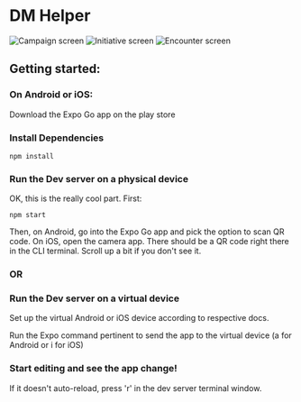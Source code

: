 # DM Helper
![Campaign screen](https://imgur.com/ZQxjRcc)
![Initiative screen](https://imgur.com/AhPnWpK)
![Encounter screen](https://imgur.com/DWCsIiG)

## Getting started:

### On Android or iOS:
Download the Expo Go app on the play store

### Install Dependencies
```
npm install
```

### Run the Dev server on a physical device

OK, this is the really cool part. First: 
```
npm start
```
Then, 
on Android, go into the Expo Go app and pick the option to scan QR code.
On iOS, open the camera app. There should be a QR code right there in the CLI terminal. Scroll up a bit if you don't see it.

### OR

### Run the Dev server on a virtual device

Set up the virtual Android or iOS device according to respective docs.

Run the Expo command pertinent to send the app to the virtual device (a for Android or i for iOS)

### Start editing and see the app change! 

If it doesn't auto-reload, press 'r' in the dev server terminal window.